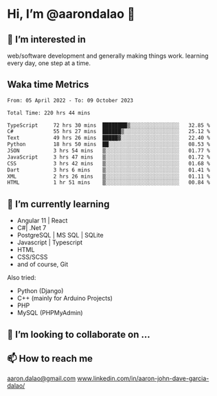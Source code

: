 # __Hi, I’m @aarondalao__ 👋 
## 👀 I’m interested in 
web/software development and generally making things work.
learning every day, one step at a time. 

## Waka time Metrics
<!--START_SECTION:waka-->

```txt
From: 05 April 2022 - To: 09 October 2023

Total Time: 220 hrs 44 mins

TypeScript     72 hrs 30 mins  ████████▒░░░░░░░░░░░░░░░░   32.85 %
C#             55 hrs 27 mins  ██████▒░░░░░░░░░░░░░░░░░░   25.12 %
Text           49 hrs 26 mins  █████▓░░░░░░░░░░░░░░░░░░░   22.40 %
Python         18 hrs 50 mins  ██░░░░░░░░░░░░░░░░░░░░░░░   08.53 %
JSON           3 hrs 54 mins   ▒░░░░░░░░░░░░░░░░░░░░░░░░   01.77 %
JavaScript     3 hrs 47 mins   ▒░░░░░░░░░░░░░░░░░░░░░░░░   01.72 %
CSS            3 hrs 42 mins   ▒░░░░░░░░░░░░░░░░░░░░░░░░   01.68 %
Dart           3 hrs 6 mins    ▒░░░░░░░░░░░░░░░░░░░░░░░░   01.41 %
XML            2 hrs 26 mins   ▒░░░░░░░░░░░░░░░░░░░░░░░░   01.11 %
HTML           1 hr 51 mins    ▒░░░░░░░░░░░░░░░░░░░░░░░░   00.84 %
```

<!--END_SECTION:waka-->

## 🌱 I’m currently learning 

- Angular 11 | React 
- C#| .Net 7
- PostgreSQL | MS SQL | SQLite
- Javascript | Typescript
- HTML 
- CSS/SCSS
- and of course, Git 


Also tried:
- Python (Django)
- C++ (mainly for Arduino Projects)
- PHP
- MySQL (PHPMyAdmin)


## 💞️ I’m looking to collaborate on ...

## 📫 How to reach me 
aaron.dalao@gmail.com
www.linkedin.com/in/aaron-john-dave-garcia-dalao/

<!---
aarondalao/aarondalao is a ✨ special ✨ repository because its `README.md` (this file) appears on your GitHub profile.
You can click the Preview link to take a look at your changes.
--->
